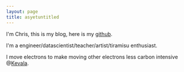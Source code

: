 ```yaml
---
layout: page
title: asyetuntitled
---
```


<p class="lead">I'm Chris, this is my blog, here is my <a href="https://github.com/chris-lawrie">github</a>.</p>

I'm a engineer/datascientist/teacher/artist/tiramisu enthusiast. 

I move electrons to make moving other electrons less carbon intensive @[Kevala](https://www.kevala.com/platform).

